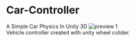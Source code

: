 # Car-Controller
A Simple Car Physics In Unity 3D
![preview 1](https://raw.githubusercontent.com/armooey/Car-Controller/blob/master/Assets/Textures/splash.png)  
Vehicle controller created with unity wheel colider.
